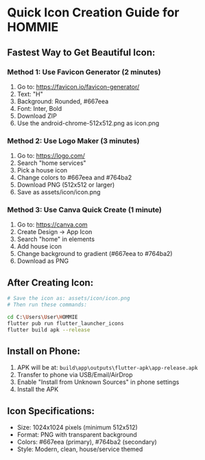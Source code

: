 # Quick Icon Creation Guide for HOMMIE

## Fastest Way to Get Beautiful Icon:

### Method 1: Use Favicon Generator (2 minutes)
1. Go to: https://favicon.io/favicon-generator/
2. Text: "H"
3. Background: Rounded, #667eea
4. Font: Inter, Bold
5. Download ZIP
6. Use the android-chrome-512x512.png as icon.png

### Method 2: Use Logo Maker (3 minutes)
1. Go to: https://logo.com/
2. Search "home services"
3. Pick a house icon
4. Change colors to #667eea and #764ba2
5. Download PNG (512x512 or larger)
6. Save as assets/icon/icon.png

### Method 3: Use Canva Quick Create (1 minute)
1. Go to: https://canva.com
2. Create Design → App Icon
3. Search "home" in elements
4. Add house icon
5. Change background to gradient (#667eea to #764ba2)
6. Download as PNG

## After Creating Icon:
```bash
# Save the icon as: assets/icon/icon.png
# Then run these commands:

cd C:\Users\User\HOMMIE
flutter pub run flutter_launcher_icons
flutter build apk --release
```

## Install on Phone:
1. APK will be at: `build\app\outputs\flutter-apk\app-release.apk`
2. Transfer to phone via USB/Email/AirDrop
3. Enable "Install from Unknown Sources" in phone settings
4. Install the APK

## Icon Specifications:
- Size: 1024x1024 pixels (minimum 512x512)
- Format: PNG with transparent background
- Colors: #667eea (primary), #764ba2 (secondary)
- Style: Modern, clean, house/service themed
